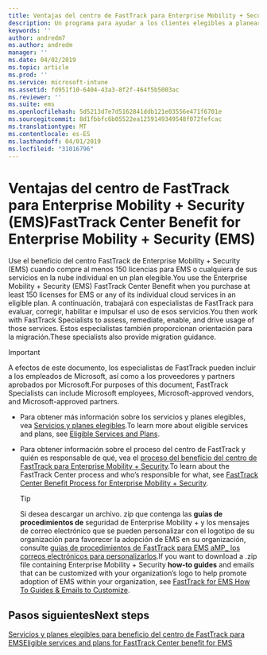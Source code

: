 ```yaml
---
title: Ventajas del centro de FastTrack para Enterprise Mobility + Security (EMS)
description: Un programa para ayudar a los clientes elegibles a planear e implementar Intune y Azure Active Directory Premium
keywords: ''
author: andredm7
ms.author: andredm
manager: ''
ms.date: 04/02/2019
ms.topic: article
ms.prod: ''
ms.service: microsoft-intune
ms.assetid: fd951f10-6404-43a3-8f2f-464f5b5003ac
ms.reviewer: ''
ms.suite: ems
ms.openlocfilehash: 5d5213d7e7d5162841ddb121e03556e471f6701e
ms.sourcegitcommit: 8d1fbbfc6b05522ea1259149349548f072fefcac
ms.translationtype: MT
ms.contentlocale: es-ES
ms.lasthandoff: 04/01/2019
ms.locfileid: "31016796"
---
```

# <a name="fasttrack-center-benefit-for-enterprise-mobility--security-ems"></a><span data-ttu-id="b1768-103">Ventajas del centro de FastTrack para Enterprise Mobility + Security (EMS)</span><span class="sxs-lookup"><span data-stu-id="b1768-103">FastTrack Center Benefit for Enterprise Mobility + Security (EMS)</span></span>

<span data-ttu-id="b1768-104">Use el beneficio del centro FastTrack de Enterprise Mobility + Security (EMS) cuando compre al menos 150 licencias para EMS o cualquiera de sus servicios en la nube individual en un plan elegible.</span><span class="sxs-lookup"><span data-stu-id="b1768-104">You use the Enterprise Mobility + Security (EMS) FastTrack Center Benefit when you purchase at least 150 licenses for EMS or any of its individual cloud services in an eligible plan.</span></span> <span data-ttu-id="b1768-105">A continuación, trabajará con especialistas de FastTrack para evaluar, corregir, habilitar e impulsar el uso de esos servicios.</span><span class="sxs-lookup"><span data-stu-id="b1768-105">You then work with FastTrack Specialists to assess, remediate, enable, and drive usage of those services.</span></span> <span data-ttu-id="b1768-106">Estos especialistas también proporcionan orientación para la migración.</span><span class="sxs-lookup"><span data-stu-id="b1768-106">These specialists also provide migration guidance.</span></span>

> [!IMPORTANT]
> <span data-ttu-id="b1768-107">A efectos de este documento, los especialistas de FastTrack pueden incluir a los empleados de Microsoft, así como a los proveedores y partners aprobados por Microsoft.</span><span class="sxs-lookup"><span data-stu-id="b1768-107">For purposes of this document, FastTrack Specialists can include Microsoft employees, Microsoft-approved vendors, and Microsoft-approved partners.</span></span>

- <span data-ttu-id="b1768-108">Para obtener más información sobre los servicios y planes elegibles, vea [Servicios y planes elegibles](M365-eligible-services-and-plans.md).</span><span class="sxs-lookup"><span data-stu-id="b1768-108">To learn more about eligible services and plans, see [Eligible Services and Plans](M365-eligible-services-and-plans.md).</span></span>

- <span data-ttu-id="b1768-109">Para obtener información sobre el proceso del centro de FastTrack y quién es responsable de qué, vea el [proceso del beneficio del centro de FastTrack para Enterprise Mobility + Security](EMS-fasttrack-process.md).</span><span class="sxs-lookup"><span data-stu-id="b1768-109">To learn about the FastTrack Center process and who’s responsible for what, see [FastTrack Center Benefit Process for Enterprise Mobility + Security](EMS-fasttrack-process.md).</span></span>

    > [!TIP]
    > <span data-ttu-id="b1768-110">Si desea descargar un archivo. zip que contenga las **guías de procedimientos de** seguridad de Enterprise Mobility + y los mensajes de correo electrónico que se pueden personalizar con el logotipo de su organización para favorecer la adopción de EMS en su organización, consulte [guías de procedimientos de FastTrack para EMS aMP_ los correos electrónicos para personalizarlos](https://gallery.technet.microsoft.com/FastTrack-for-EMS-How-To-f170da4c).</span><span class="sxs-lookup"><span data-stu-id="b1768-110">If you want to download a .zip file containing Enterprise Mobility + Security **how-to guides** and emails that can be customized with your organization’s logo to help promote adoption of EMS within your organization, see [FastTrack for EMS How To Guides & Emails to Customize](https://gallery.technet.microsoft.com/FastTrack-for-EMS-How-To-f170da4c).</span></span>

## <a name="next-steps"></a><span data-ttu-id="b1768-111">Pasos siguientes</span><span class="sxs-lookup"><span data-stu-id="b1768-111">Next steps</span></span>

[<span data-ttu-id="b1768-112">Servicios y planes elegibles para beneficio del centro de FastTrack para EMS</span><span class="sxs-lookup"><span data-stu-id="b1768-112">Eligible services and plans for FastTrack Center benefit for EMS</span></span>](M365-eligible-services-and-plans.md)


